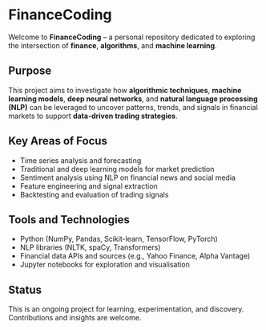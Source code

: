 # FinanceCoding

Welcome to **FinanceCoding** – a personal repository dedicated to exploring the intersection of **finance**, **algorithms**, and **machine learning**.

## Purpose  
This project aims to investigate how **algorithmic techniques**, **machine learning models**, **deep neural networks**, and **natural language processing (NLP)** can be leveraged to uncover patterns, trends, and signals in financial markets to support **data-driven trading strategies**.

## Key Areas of Focus  
- Time series analysis and forecasting  
- Traditional and deep learning models for market prediction  
- Sentiment analysis using NLP on financial news and social media  
- Feature engineering and signal extraction  
- Backtesting and evaluation of trading signals  

## Tools and Technologies  
- Python (NumPy, Pandas, Scikit-learn, TensorFlow, PyTorch)  
- NLP libraries (NLTK, spaCy, Transformers)  
- Financial data APIs and sources (e.g., Yahoo Finance, Alpha Vantage)  
- Jupyter notebooks for exploration and visualisation  

## Status  
This is an ongoing project for learning, experimentation, and discovery. Contributions and insights are welcome.
